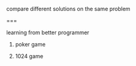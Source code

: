 compare different solutions on the same problem

===

learning from better programmer

1. poker game

2. 1024 game